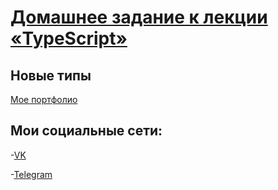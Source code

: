 # [Домашнее задание к лекции «TypeScript»](https://github.com/netology-code/ajs-homeworks/tree/ajs8/typescript)

## Новые типы

[Мое портфолио](https://kiraradi.github.io/Portfolio/)

## Мои социальные сети:
-[VK](https://vk.com/thedomino2)

-[Telegram](https://t.me/Kiraradi)